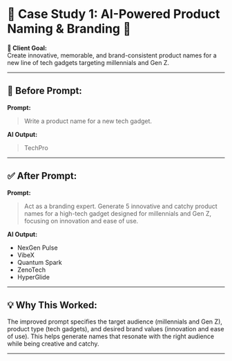 # 🧠 Case Study 1: **AI-Powered Product Naming & Branding** 🚀

**🎯 Client Goal:**  
Create innovative, memorable, and brand-consistent product names for a new line of tech gadgets targeting millennials and Gen Z.

---

## 🛑 **Before Prompt:**  
**Prompt:**  
> Write a product name for a new tech gadget.

**AI Output:**  
> TechPro

---

## ✅ **After Prompt:**  
**Prompt:**  
> Act as a branding expert. Generate 5 innovative and catchy product names for a high-tech gadget designed for millennials and Gen Z, focusing on innovation and ease of use.

**AI Output:**  
- NexGen Pulse  
- VibeX  
- Quantum Spark  
- ZenoTech  
- HyperGlide

---

## 💡 **Why This Worked:**  
The improved prompt specifies the target audience (millennials and Gen Z), product type (tech gadgets), and desired brand values (innovation and ease of use). This helps generate names that resonate with the right audience while being creative and catchy.

---
